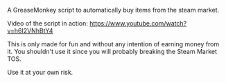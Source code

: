A GreaseMonkey script to automatically buy items from the steam market.

Video of the script in action:
https://www.youtube.com/watch?v=h6I2VNhBtY4

This is only made for fun and without any intention of earning money from it.
You shouldn't use it since you will probably breaking the Steam Market TOS.

Use it at your own risk.
